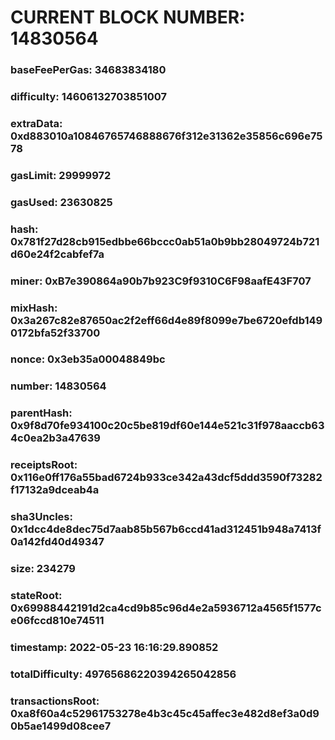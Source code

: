 # CURRENT BLOCK NUMBER: 14830564

### baseFeePerGas: 34683834180
### difficulty: 14606132703851007
### extraData: 0xd883010a10846765746888676f312e31362e35856c696e7578
### gasLimit: 29999972
### gasUsed: 23630825
### hash: 0x781f27d28cb915edbbe66bccc0ab51a0b9bb28049724b721d60e24f2cabfef7a
### miner: 0xB7e390864a90b7b923C9f9310C6F98aafE43F707
### mixHash: 0x3a267c82e87650ac2f2eff66d4e89f8099e7be6720efdb1490172bfa52f33700
### nonce: 0x3eb35a00048849bc
### number: 14830564
### parentHash: 0x9f8d70fe934100c20c5be819df60e144e521c31f978aaccb634c0ea2b3a47639
### receiptsRoot: 0x116e0ff176a55bad6724b933ce342a43dcf5ddd3590f73282f17132a9dceab4a
### sha3Uncles: 0x1dcc4de8dec75d7aab85b567b6ccd41ad312451b948a7413f0a142fd40d49347
### size: 234279
### stateRoot: 0x69988442191d2ca4cd9b85c96d4e2a5936712a4565f1577ce06fccd810e74511
### timestamp: 2022-05-23 16:16:29.890852
### totalDifficulty: 49765686220394265042856
### transactionsRoot: 0xa8f60a4c52961753278e4b3c45c45affec3e482d8ef3a0d90b5ae1499d08cee7

